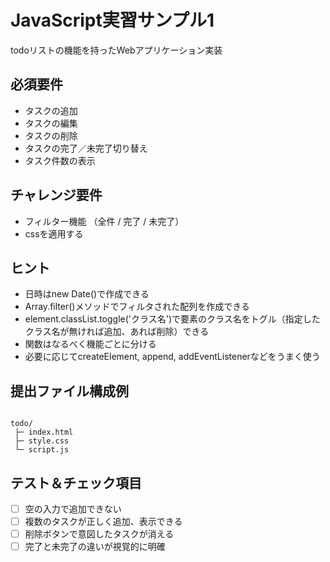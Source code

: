 # JavaScript実習サンプル1
todoリストの機能を持ったWebアプリケーション実装

## 必須要件
* タスクの追加
* タスクの編集
* タスクの削除
* タスクの完了／未完了切り替え
* タスク件数の表示

## チャレンジ要件
* フィルター機能 （全件 / 完了 / 未完了）
* cssを適用する

## ヒント
* 日時はnew Date()で作成できる
* Array.filter()メソッドでフィルタされた配列を作成できる
* element.classList.toggle('クラス名')で要素のクラス名をトグル（指定したクラス名が無ければ追加、あれば削除）できる
* 関数はなるべく機能ごとに分ける
* 必要に応じてcreateElement, append, addEventListenerなどをうまく使う

## 提出ファイル構成例
<code>
todo/ 
 ├─ index.html  
 ├─ style.css  
 └─ script.js
</code>

## テスト＆チェック項目
* [ ] 空の入力で追加できない
* [ ] 複数のタスクが正しく追加、表示できる
* [ ] 削除ボタンで意図したタスクが消える
* [ ] 完了と未完了の違いが視覚的に明確
